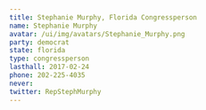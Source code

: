 ```yaml
---
title: Stephanie Murphy, Florida Congressperson
name: Stephanie Murphy
avatar: /ui/img/avatars/Stephanie_Murphy.png
party: democrat
state: florida
type: congressperson
lasthall: 2017-02-24
phone: 202-225-4035
never:
twitter: RepStephMurphy
---
```

